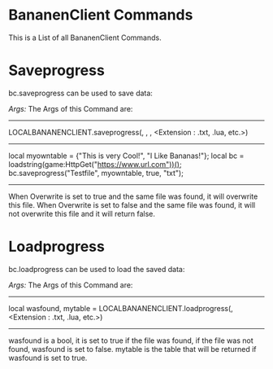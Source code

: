 # BananenClient Commands #
This is a List of all BananenClient Commands.

# Saveprogress #
bc.saveprogress can be used to save data:

_Args:_
The Args of this Command are:

--------------------------------------------------------------------------------------------------------------------------

LOCALBANANENCLIENT.saveprogress(<Filename : string>, <Table : table>, <Overwrite : bool>, <Extension : .txt, .lua, etc.>)
  
--------------------------------------------------------------------------------------------------------------------------
  
local myowntable = {"This is very Cool!", "I Like Bananas!"};
local bc = loadstring(game:HttpGet("https://www.url.com"))();
bc.saveprogress("Testfile", myowntable, true, "txt");

--------------------------------------------------------------------------------------------------------------------------
  
When Overwrite is set to true and the same file was found, it will overwrite this file.
When Overwrite is set to false and the same file was found, it will not overwrite this file and it will return false.

# Loadprogress #
bc.loadprogress can be used to load the saved data:

_Args:_
The Args of this Command are:

--------------------------------------------------------------------------------------------------------------------------

local wasfound, mytable = LOCALBANANENCLIENT.loadprogress(<Filename : string>, <Extension : .txt, .lua, etc.>)
  
--------------------------------------------------------------------------------------------------------------------------

wasfound is a bool, it is set to true if the file was found, if the file was not found, wasfound is set to false.
mytable is the table that will be returned if wasfound is set to true.
